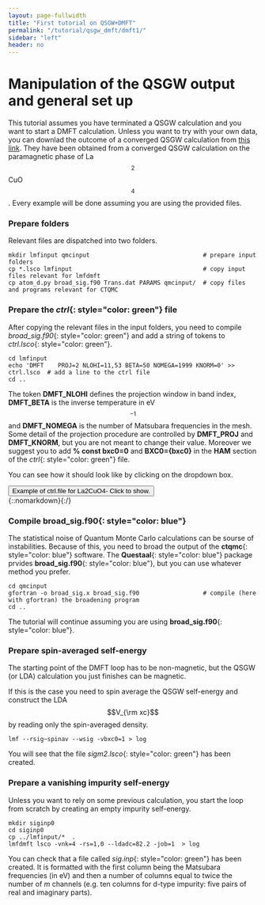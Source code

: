 ```yaml
---
layout: page-fullwidth
title: "First tutorial on QSGW+DMFT"
permalink: "/tutorial/qsgw_dmft/dmft1/"
sidebar: "left"
header: no
---
```


# Manipulation of the QSGW output and general set up 


This tutorial assumes you have terminated a QSGW calculation and you want to start a DMFT calculation.
Unless you want to try with your own data, you can downlad the outcome of a converged QSGW calculation from [this link](https://lordcephei.github.io/assets/download/inputfiles/dmft1.tar.gz). They have been obtained from a converged QSGW calculation on the paramagnetic phase of La$$_2$$CuO$$_4$$. Every example will be done assuming you are using the provided files.

### Prepare folders

Relevant files are dispatched into two folders.

```
mkdir lmfinput qmcinput                                # prepare input folders
cp *.lsco lmfinput                                     # copy input files relevant for lmfdmft
cp atom_d.py broad_sig.f90 Trans.dat PARAMS qmcinput/  # copy files and programs relevant for CTQMC
```

### Prepare the *ctrl*{: style="color: green"} file

After copying the relevant files in the input folders, you need to compile *broad_sig.f90*{: style="color: green"} and add a string of tokens to *ctrl.lsco*{: style="color: green"}. 

```
cd lmfinput
echo 'DMFT    PROJ=2 NLOHI=11,53 BETA=50 NOMEGA=1999 KNORM=0' >> ctrl.lsco  # add a line to the ctrl file 
cd ..
```

The token **DMFT_NLOHI** defines the projection window in band index, **DMFT_BETA** is the inverse temperature in eV$$^{-1}$$ and **DMFT_NOMEGA** is the number of Matsubara frequencies in the mesh. Some detail of the projection procedure are controlled by **DMFT_PROJ** and **DMFT_KNORM**, but you are not meant to change their value.
Moreover we suggest you to add **% const bxc0=0** and **BXC0={bxc0}** in the **HAM** section of the *ctrl*{: style="color: green"} file.

You can see how it should look like by clicking on the dropdown box.
<div onclick="elm = document.getElementById('ctrl-4dmft'); if(elm.style.display == 'none') elm.style.display = 'block'; else elm.style.display = 'none';"><button type="button" class="button tiny radius">Example of ctrl.file for La2CuO4- Click to show.</button></div>
{::nomarkdown}<div style="display:none;margin:0px 25px 0px 25px;"id="ctrl-4dmft">{:/}

```

  # Autogenerated from init.lsco
  VERS    LM:7 FP:7
  IO      SHOW=f HELP=f WKP=F IACTIV=f VERBOS=31
  % const pwmode=0 pwemax=3 # Use pwmode=1 or 11 to add APWs
  HAM     AUTOBAS[PNU=1 LOC=1 LMTO=5 MTO=4 GW=1]  GMAX=9.2
          PWMODE={pwmode} PWEMIN=0 PWEMAX={pwemax} OVEPS=0
  % const bxc0=0
          BXC0={bxc0}
  % const nsp=1 so=0 elind=-.7
          NSPIN={nsp} SO={so} FORCES={so==0} ELIND={elind}
  % const lxcf=2 lxcf2=-1 # for PBE functional use lxcf=101 lxcf2=130
  % ifdef lxcf & lxcf2>0
          XCFUN=0,{lxcf},{lxcf2}     # format for libxc functionals
  % else
          XCFUN={lxcf}               # internally compiled functionals
  % endif
  % const sig=12 sigint=4 gwemax=2
          RDSIG={sig} SIGP[MODE={sigint} EMAX={gwemax}]
  % const nit=1
  ITER    MIX=B2,b=.3,k=10  NIT={nit}  CONVC=1e-5
  % const met=5 nk=0
  BZ      NKABC={nk}  METAL={met}  # NKABC requires 1 to 3 positive numbers
  #SYMGRP i r4z mx
  % const a=7.155637
  EWALD   TOL=1e-10
  STRUC
    NSPEC=3  NBAS=7  NL=5
    ALAT={a}
    PLAT= -0.5  0.5  1.7334812  0.5  -0.5  1.7334812  0.5  0.5  -1.7334812
  % const gcutb=2.0 gcutx=1.7 nkgw=0
  GW      NKABC={nkgw} GCUTB={gcutb} GCUTX={gcutx}
          DELRE=.01 .5 MKSIG=3 GSMEAR=0.003 PBTOL=1e-3
  SPEC
    ATOM=La         Z= 57  R= 2.769375  LMX=3  LMXA=4
    ATOM=Cu         Z= 29  R= 1.905511  LMX=3  LMXA=4
    ATOM=O          Z=  8  R= 1.672308  LMX=3  LMXA=4
  SITE
    ATOM=La         POS=  0.5000000   0.5000000  -0.4807290
    ATOM=La         POS= -0.5000000  -0.5000000   0.4807290
    ATOM=Cu         POS=  0.0000000   0.0000000   0.0000000
    ATOM=O          POS=  0.0000000   0.5000000   0.0000000
    ATOM=O          POS=  0.0000000   0.0000000   0.6320273
    ATOM=O          POS= -0.5000000   0.0000000   0.0000000
    ATOM=O          POS=  0.0000000   0.0000000  -0.6320273
  DMFT    PROJ=2 NLOHI=11,53 BETA=50.0 NOMEGA=1999 KNORM=0
```
{::nomarkdown}</div>{:/}

### Compile **broad_sig.f90**{: style="color: blue"}
The statistical noise of Quantum Monte Carlo calculations can be sourse of instabilities. Because of this, you need to broad the output of the **ctqmc**{: style="color: blue"} software.
The **Questaal**{: style="color: blue"} package prvides **broad_sig.f90**{: style="color: blue"}, but you can use whatever method you prefer. 

```
cd qmcinput
gfortran -o broad_sig.x broad_sig.f90                  # compile (here with gfortran) the broadening program
cd ..
```
The tutorial will continue assuming you are using **broad_sig.f90**{: style="color: blue"}.

### Prepare spin-averaged self-energy
The starting point of the DMFT loop has to be non-magnetic, but the QSGW (or LDA) calculation you just finishes can be magnetic. 

If this is the case you need to spin average the QSGW self-energy and construct the LDA $$V_{\rm xc}$$ by reading only the spin-averaged density.

```
lmf --rsig~spinav --wsig -vbxc0=1 > log
```

You will see that the file *sigm2.lsco*{: style="color: green"} has been created. 

### Prepare a vanishing impurity self-energy 
Unless you want to rely on some previous calculation, you start the loop from scratch by creating an empty impurity self-energy. 

```
mkdir siginp0
cd siginp0
cp ../lmfinput/*  . 
lmfdmft lsco -vnk=4 -rs=1,0 --ldadc=82.2 -job=1  > log
```

You can check that a file called *sig.inp*{: style="color: green"} has been created. It is formatted with the first column being the Matsubara frequencies (in eV) and then a number of columns equal to twice the number of _m_ channels (e.g. ten columns for d-type impurity: five pairs of real and imaginary parts).


